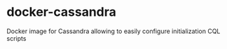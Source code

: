 # docker-cassandra
Docker image for Cassandra allowing to easily configure initialization CQL scripts
